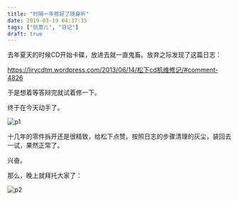 ```yaml
---
title: "时隔一年修好了随身听"
date: 2019-03-19 04:37:35
tags: ["玩意儿", "日记"]
draft: true
---
```


去年夏天的时候CD开始卡碟，放进去就一直鬼畜。放弃之际发现了这篇日志：

https://lirycdtm.wordpress.com/2013/06/14/松下cd机维修记/#comment-4826

于是想着等答辩完就试着修一下。

终于在今天动手了。

![p1](https://live.staticflickr.com/65535/49295889043_b988c87ee3_o.jpg)

十几年的零件拆开还是很精致，给松下点赞。按照日志的步骤清理的灰尘，装回去一试，果然正常了。

兴奋。

那么，晚上就拜托大家了：

![p2](https://live.staticflickr.com/65535/49295894538_52a9ce1708_o.jpg)
